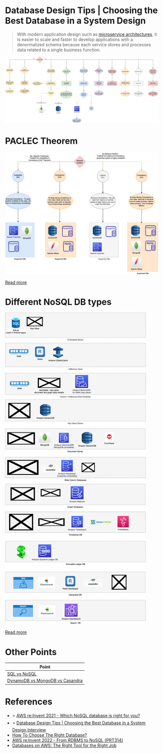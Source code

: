 # Database Design Tips | Choosing the Best Database in a System Design

> With modern application design such as [microservice architectures](../4_MicroServicesSOA/Readme.md), it is easier to scale and faster to develop applications with a denormalized schema because each service stores and processes data related to a single business function.

![](assets/DecideDatabase.drawio.png)

# PACLEC Theorem

![](Glossaries/PACELCTheorem/PACELC_Diagram.drawio.png)

[Read more](Glossaries/PACELCTheorem/Readme.md)

# Different NoSQL DB types

![](NoSQL-Databases/NoSQL-DifferentDBtypes.drawio.png)

[Read more](NoSQL-Databases/Readme.md)

# Other Points

| Point                                                                             |
|-----------------------------------------------------------------------------------|
| [SQL vs NoSQL](SQLvsNoSQL.md)                                                     |
| [DynamoDB vs MongoDB vs Casandra](NoSQL-Databases/DynamoDBVsMongoDBVsCasandra.md) |

# References
- :star: [AWS re:Invent 2021 - Which NoSQL database is right for you?](https://www.youtube.com/watch?v=ivBaro-8PhI)
- :star: [Database Design Tips | Choosing the Best Database in a System Design Interview](https://www.youtube.com/watch?v=cODCpXtPHbQ)
- [How To Choose The Right Database?](https://www.youtube.com/watch?v=kkeFE6iRfMM)
- [AWS re:Invent 2022 - From RDBMS to NoSQL (PRT314)](https://www.youtube.com/watch?v=eEENrNKxCdw)
- [Databases on AWS: The Right Tool for the Right Job](https://www.youtube.com/watch?v=WE8N5BU5MeI&t=3710s)